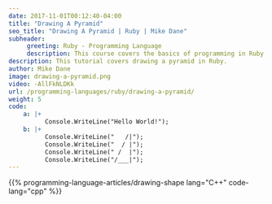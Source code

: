 ```yaml
---
date: 2017-11-01T00:12:40-04:00
title: "Drawing A Pyramid"
seo_title: "Drawing A Pyramid | Ruby | Mike Dane"
subheader:
     greeting: Ruby - Programming Language
     description: This course covers the basics of programming in Ruby. Work your way through the videos/articles and I'll teach you everything you need to know to start your programming journey!
description: This tutorial covers drawing a pyramid in Ruby.
author: Mike Dane
image: drawing-a-pyramid.png
video: -AllFkNLDKk
url: /programming-languages/ruby/drawing-a-pyramid/
weight: 5
code:
    a: |+
          Console.WriteLine("Hello World!");
    b: |+
          Console.WriteLine("   /|");
          Console.WriteLine("  / |");
          Console.WriteLine(" /  |");
          Console.WriteLine("/___|");
---
```


{{% programming-language-articles/drawing-shape lang="C++" code-lang="cpp" %}}